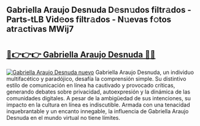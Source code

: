 ## Gabriella Araujo Desnuda D𝚎sn𝚞dos filtr𝚊dos - Parts-tLB Vid𝚎os filtr𝚊dos - N𝚞evas f𝚘tos atr𝚊ctivas MWij7

# <h2><a href="http://mbbi5e.tromn.icu/?c=Gabriella+Araujo+Desnuda">🔗👉👉👉 Gabriella Araujo Desnuda 🔗🔗</a></h2>

[![Gabriella Araujo Desnuda nuevo](https://i.imgur.com/pEAQMta.gif)](http://mbbi5e.tromn.icu/?c=Gabriella+Araujo+Desnuda)
Gabriella Araujo Desnuda, un individuo multifacético y paradójico, desafía la comprensión simple. Su distintivo estilo de comunicación en línea ha cautivado y provocado críticas, generando debates sobre privacidad, autoexpresión y la dinámica de las comunidades digitales. A pesar de la ambigüedad de sus intenciones, su impacto en la cultura en línea es indiscutible. Armada con una tenacidad inquebrantable y un encanto innegable, la influencia de Gabriella Araujo Desnuda en el mundo virtual no tiene límites.
